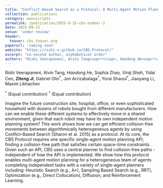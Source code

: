 ```yaml
---
title: "Conflict-Based Search as a Protocol: A Multi-Agent Motion Planning Protocol for Heterogeneous Agents, Solvers, and Independent Tasks"
collection: publications
category: manuscripts
permalink: /publication/2025-9-15-cbs-number-2
date: 2025-09-15
venue: 'under review'
header:
  teaser: cbs_teaser.png
paperurl: 'coming soon'
website: "https://rishi-v.github.io/CBS-Protocol/"
excerpt: "co-second author, alphabetical order"
authors: "Rishi Veerapaneni, Alvin Tang<sup>*</sup>, Haodong He<sup>*</sup>, Sophia Zhao<sup>*</sup>, Viraj Shah<sup>*</sup>, Yidai Cen<sup>*</sup>, **Ziteng Ji**<sup>*</sup>, Gabriel Olin<sup>†</sup>, Jon Arrizabalaga<sup>†</sup>, Yorai Shaoul<sup>†</sup>, Jiaoyang Li, Maxim Likhachev"
---
```


Rishi Veerapaneni, Alvin Tang<sup>*</sup>, Haodong He<sup>*</sup>, Sophia Zhao<sup>*</sup>, Viraj Shah<sup>*</sup>, Yidai Cen<sup>*</sup>, **Ziteng Ji**<sup>*</sup>, Gabriel Olin<sup>†</sup>, Jon Arrizabalaga<sup>†</sup>, Yorai Shaoul<sup>†</sup>, Jiaoyang Li, Maxim Likhachev

<sup>*</sup> (Equal contribution)
<sup>†</sup> (Equal contribution)

Imagine the future construction site, hospital, office, or even sophisticated household with dozens of robots bought from different manufacturers. How can we enable these different systems to effectively move in a shared environment, given that each robot may have its own independent motion planning system?
This work shows how we can get efficient collision-free movements between algorithmically heterogeneous agents by using Conflict-Based Search (Sharon et al. 2015) as a protocol.
At its core, the CBS Protocol requires one specific single-agent motion planning API; finding a collision-free path that satisfies certain space-time constraints. Given such an API, CBS uses a central planner to find collision-free paths - independent of how the API is implemented.
We show how this protocol enables multi-agent motion planning for a heterogeneous team of agents completing independent tasks with a variety of single-agent planners including: Heuristic Search (e.g., A*), Sampling Based Search (e.g., RRT), Optimization (e.g., Direct Collocation), Diffusion, and Reinforcement Learning.
